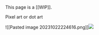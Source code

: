 This page is a [[WIP]].

Pixel art or dot art

![[Pasted image 20231022224616.png]]![](https://64.media.tumblr.com/1b100292bcc3db04595f2cfde2a6f8c4/tumblr_n5tuyw0G8S1tah9pwo6_r1_640.gifv)